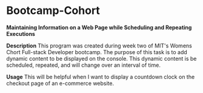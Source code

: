 # Bootcamp-Cohort

**Maintaining Information on a Web Page while Scheduling and Repeating Executions**

**Description**
This program was created during week two of MIT's Womens Chort Full-stack Developer bootcamp.
The purpose of this task is to add dynamic content to be displayed on the console. This dynamic content is be scheduled, repeated, and will change over an interval of time. 

**Usage**
This will be helpful when I want to display a countdown clock on the checkout page of an e-commerce website.
